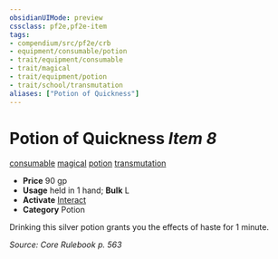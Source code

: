 ```yaml
---
obsidianUIMode: preview
cssclass: pf2e,pf2e-item
tags:
- compendium/src/pf2e/crb
- equipment/consumable/potion
- trait/equipment/consumable
- trait/magical
- trait/equipment/potion
- trait/school/transmutation
aliases: ["Potion of Quickness"]
---
```

# Potion of Quickness *Item 8*  
[consumable](consumable.md)  [magical](magical.md)  [potion](potion.md)  [transmutation](transmutation.md)  

- **Price** 90 gp
- **Usage** held in 1 hand; **Bulk** L
- **Activate** [Interact](interact.md)
- **Category** Potion

Drinking this silver potion grants you the effects of haste for 1 minute.

*Source: Core Rulebook p. 563*